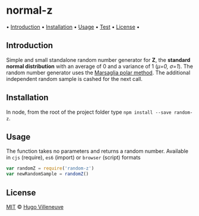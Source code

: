 # normal-z

• [Introduction](#introduction) • [Installation](#installation) • [Usage](#usage) • [Test](#test) • [License](#license) •

## Introduction

Simple and small standalone random number generator for **Z**,
the **standard normal distribution** with an average of 0 and a variance of 1 (*μ=0, σ=1*).
The random number generator uses the
[Marsaglia polar method](http://en.wikipedia.org/wiki/Normal_distribution#Generating_values_from_normal_distribution).
The additional independent random sample is cashed for the next call.

## Installation

In node, from the root of the project folder type `npm install --save random-z`.


## Usage

The function takes no parameters and returns a random number.
Available in `cjs` (require), `es6` (import) or `browser` (script) formats

```javascript
var randomZ = require('random-z')
var newRandomSample = randomZ()
```

## License

[MIT](http://www.opensource.org/licenses/MIT) © [Hugo Villeneuve](https://github.com/hville)
